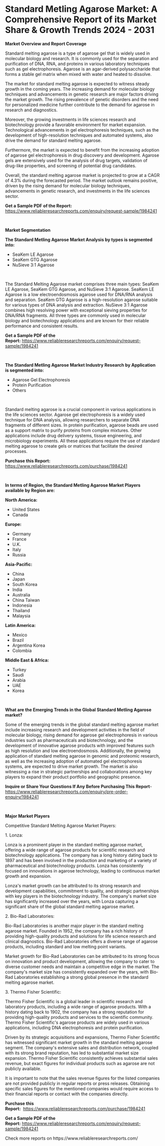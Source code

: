 <p><h1>Standard Metling Agarose Market: A Comprehensive Report of its Market Share & Growth Trends 2024 - 2031</h1></p><p><strong>Market Overview and Report Coverage</strong></p>
<p><p>Standard melting agarose is a type of agarose gel that is widely used in molecular biology and research. It is commonly used for the separation and purification of DNA, RNA, and proteins in various laboratory techniques such as gel electrophoresis. Agarose is an agar-derived polysaccharide that forms a stable gel matrix when mixed with water and heated to dissolve.</p><p>The market for standard melting agarose is expected to witness steady growth in the coming years. The increasing demand for molecular biology techniques and advancements in genetic research are major factors driving the market growth. The rising prevalence of genetic disorders and the need for personalized medicine further contribute to the demand for agarose in research and diagnostics.</p><p>Moreover, the growing investments in life sciences research and biotechnology provide a favorable environment for market expansion. Technological advancements in gel electrophoresis techniques, such as the development of high-resolution techniques and automated systems, also drive the demand for standard melting agarose.</p><p>Furthermore, the market is expected to benefit from the increasing adoption of agarose gel electrophoresis in drug discovery and development. Agarose gels are extensively used for the analysis of drug targets, validation of drug-like properties, and screening of potential drug candidates.</p><p>Overall, the standard melting agarose market is projected to grow at a CAGR of 4.3% during the forecasted period. The market outlook remains positive, driven by the rising demand for molecular biology techniques, advancements in genetic research, and investments in the life sciences sector.</p></p>
<p><strong>Get a Sample PDF of the Report:</strong> <a href="https://www.reliableresearchreports.com/enquiry/request-sample/1984241">https://www.reliableresearchreports.com/enquiry/request-sample/1984241</a></p>
<p>&nbsp;</p>
<p><strong>Market Segmentation</strong></p>
<p><strong>The Standard Metling Agarose Market Analysis by types is segmented into:</strong></p>
<p><ul><li>SeaKem LE Agarose</li><li>SeaKem GTG Agarose</li><li>NuSieve 3:1 Agarose</li></ul></p>
<p>&nbsp;</p>
<p><p>The Standard Melting Agarose market comprises three main types: SeaKem LE Agarose, SeaKem GTG Agarose, and NuSieve 3:1 Agarose. SeaKem LE Agarose is a low electroendosmosis agarose used for DNA/RNA analysis and separation. SeaKem GTG Agarose is a high-resolution agarose suitable for various types of DNA analysis and extraction. NuSieve 3:1 Agarose combines high resolving power with exceptional sieving properties for DNA/RNA fragments. All three types are commonly used in molecular biology and biotechnology applications and are known for their reliable performance and consistent results.</p></p>
<p><strong>Get a Sample PDF of the Report:</strong>&nbsp;<a href="https://www.reliableresearchreports.com/enquiry/request-sample/1984241">https://www.reliableresearchreports.com/enquiry/request-sample/1984241</a></p>
<p>&nbsp;</p>
<p><strong>The Standard Metling Agarose Market Industry Research by Application is segmented into:</strong></p>
<p><ul><li>Agarose Gel Electrophoresis</li><li>Protein Purification</li><li>Others</li></ul></p>
<p>&nbsp;</p>
<p><p>Standard melting agarose is a crucial component in various applications in the life sciences sector. Agarose gel electrophoresis is a widely used technique for DNA analysis, allowing researchers to separate DNA fragments of different sizes. In protein purification, agarose beads are used as a support matrix to purify proteins from complex mixtures. Other applications include drug delivery systems, tissue engineering, and microbiology experiments. All these applications require the use of standard melting agarose to create gels or matrices that facilitate the desired processes.</p></p>
<p><strong>Purchase this Report:</strong>&nbsp; <a href="https://www.reliableresearchreports.com/purchase/1984241">https://www.reliableresearchreports.com/purchase/1984241</a></p>
<p>&nbsp;</p>
<p><strong>In terms of Region, the Standard Metling Agarose Market Players available by Region are:</strong></p>
<p>
    <p> <strong> North America: </strong>
        <ul>
            <li>United States</li>
            <li>Canada</li>
        </ul>
        </p> 
    <p> <strong> Europe: </strong>
        <ul>
            <li>Germany</li>
            <li>France</li>
            <li>U.K.</li>
            <li>Italy</li>
            <li>Russia</li>
        </ul>
        </p> 
    <p> <strong> Asia-Pacific: </strong>
        <ul>
            <li>China</li>
            <li>Japan</li>
            <li>South Korea</li>
            <li>India</li>
            <li>Australia</li>
            <li>China Taiwan</li>
            <li>Indonesia</li>
            <li>Thailand</li>
            <li>Malaysia</li>
        </ul>
        </p> 
    <p> <strong> Latin America: </strong>
        <ul>
            <li>Mexico</li>
            <li>Brazil</li>
            <li>Argentina Korea</li>
            <li>Colombia</li>
        </ul>
        </p> 
    <p> <strong> Middle East & Africa: </strong>
        <ul>
            <li>Turkey</li>
            <li>Saudi</li>
            <li>Arabia</li>
            <li>UAE</li>
            <li>Korea</li>
        </ul>
    </p>
    </p>
<p>&nbsp;</p>
<p><strong>What are the Emerging Trends in the Global Standard Metling Agarose market?</strong></p>
<p><p>Some of the emerging trends in the global standard melting agarose market include increasing research and development activities in the field of molecular biology, rising demand for agarose gel electrophoresis in various industries such as pharmaceuticals and biotechnology, and the development of innovative agarose products with improved features such as high resolution and low electroendosmosis. Additionally, the growing application of standard melting agarose in genomic and proteomic research, as well as the increasing adoption of automated gel electrophoresis systems, are expected to drive market growth. The market is also witnessing a rise in strategic partnerships and collaborations among key players to expand their product portfolio and geographic presence.</p></p>
<p><strong>Inquire or Share Your Questions If Any Before Purchasing This Report</strong>- <a href="https://www.reliableresearchreports.com/enquiry/pre-order-enquiry/1984241">https://www.reliableresearchreports.com/enquiry/pre-order-enquiry/1984241</a></p>
<p>&nbsp;</p>
<p><strong>Major Market Players</strong></p>
<p><p>Competitive Standard Melting Agarose Market Players:</p><p>1. Lonza:</p><p>Lonza is a prominent player in the standard melting agarose market, offering a wide range of agarose products for scientific research and biotechnology applications. The company has a long history dating back to 1897 and has been involved in the production and marketing of a variety of pharmaceutical and biotechnology products. Lonza has consistently focused on innovations in agarose technology, leading to continuous market growth and expansion.</p><p>Lonza's market growth can be attributed to its strong research and development capabilities, commitment to quality, and strategic partnerships with key players in the biotechnology industry. The company's market size has significantly increased over the years, with Lonza capturing a significant share of the global standard melting agarose market.</p><p>2. Bio-Rad Laboratories:</p><p>Bio-Rad Laboratories is another major player in the standard melting agarose market. Founded in 1952, the company has a rich history of providing high-quality products and solutions for life science research and clinical diagnostics. Bio-Rad Laboratories offers a diverse range of agarose products, including standard and low melting point variants.</p><p>Market growth for Bio-Rad Laboratories can be attributed to its strong focus on innovation and product development, allowing the company to cater to diverse customer needs and maintain a competitive edge in the market. The company's market size has consistently expanded over the years, with Bio-Rad Laboratories establishing a strong global presence in the standard melting agarose market.</p><p>3. Thermo Fisher Scientific:</p><p>Thermo Fisher Scientific is a global leader in scientific research and laboratory products, including a wide range of agarose products. With a history dating back to 1902, the company has a strong reputation for providing high-quality products and services to the scientific community. Thermo Fisher Scientific's agarose products are widely used in various applications, including DNA electrophoresis and protein purification.</p><p>Driven by its strategic acquisitions and expansions, Thermo Fisher Scientific has witnessed significant market growth in the standard melting agarose segment. The company's extensive sales and distribution network, coupled with its strong brand reputation, has led to substantial market size expansion. Thermo Fisher Scientific consistently achieves substantial sales revenue, but exact figures for individual products such as agarose are not publicly available.</p><p>It is important to note that the sales revenue figures for the listed companies are not provided publicly in regular reports or press releases. Obtaining specific sales figures for the mentioned companies would require access to their financial reports or contact with the companies directly.</p></p>
<p><strong>Purchase this Report:</strong>&nbsp;&nbsp;<a href="https://www.reliableresearchreports.com/purchase/1984241">https://www.reliableresearchreports.com/purchase/1984241</a></p>
<p></p>
<p><strong>Get a Sample PDF of the Report:</strong>&nbsp;<a href="https://www.reliableresearchreports.com/enquiry/request-sample/1984241">https://www.reliableresearchreports.com/enquiry/request-sample/1984241</a></p>
<p>Check more reports on https://www.reliableresearchreports.com/</p>